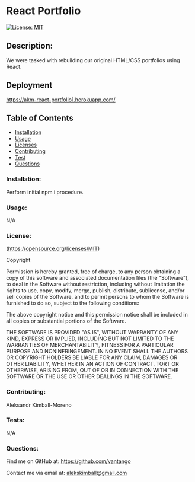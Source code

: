 
# React Portfolio
[![License: MIT](https://img.shields.io/badge/License-MIT-yellow.svg)](https://opensource.org/licenses/MIT)
    
## Description: 
We were tasked with rebuilding our original HTML/CSS portfolios using React.

## Deployment
https://akm-react-portfolio1.herokuapp.com/
            
## Table of Contents
- [Installation](#Installation)
- [Usage](#Usage)
- [Licenses](#Licenses)
- [Contributing](#Contributing)
- [Test](#Test)
- [Questions](#Questions)
            
### Installation: 
 Perform initial npm i procedure.
            
### Usage: 
N/A
            
### License:
(https://opensource.org/licenses/MIT)

Copyright <YEAR> <COPYRIGHT HOLDER>

Permission is hereby granted, free of charge, to any person obtaining a copy of this software and associated documentation files (the "Software"), to deal in the Software without restriction, including without limitation the rights to use, copy, modify, merge, publish, distribute, sublicense, and/or sell copies of the Software, and to permit persons to whom the Software is furnished to do so, subject to the following conditions:
                
The above copyright notice and this permission notice shall be included in all copies or substantial portions of the Software.
                
THE SOFTWARE IS PROVIDED "AS IS", WITHOUT WARRANTY OF ANY KIND, EXPRESS OR IMPLIED, INCLUDING BUT NOT LIMITED TO THE WARRANTIES OF MERCHANTABILITY, FITNESS FOR A PARTICULAR PURPOSE AND NONINFRINGEMENT. IN NO EVENT SHALL THE AUTHORS OR COPYRIGHT HOLDERS BE LIABLE FOR ANY CLAIM, DAMAGES OR OTHER LIABILITY, WHETHER IN AN ACTION OF CONTRACT, TORT OR OTHERWISE, ARISING FROM, OUT OF OR IN CONNECTION WITH THE SOFTWARE OR THE USE OR OTHER DEALINGS IN THE SOFTWARE.
            
### Contributing:
Aleksandr Kimball-Moreno
            
### Tests: 
N/A
            
### Questions:
Find me on GitHub at: https://github.com/vantango

Contact me via email at: alekskimball@gmail.com
